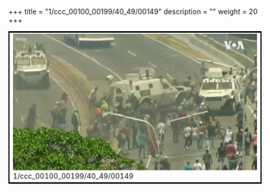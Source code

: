 +++
title = "1/ccc_00100_00199/40_49/00149"
description = ""
weight = 20
+++

<table style="border:2px solid black;max-width:800px;max-height:800px;" 
><tr><td>
<img class="center-fit-jpg"
src="/jpg_/aaa_20190430_NxaOmWaI8sI_00148.jpg">
1/ccc_00100_00199/40_49/00149
</img></td></tr></table>
